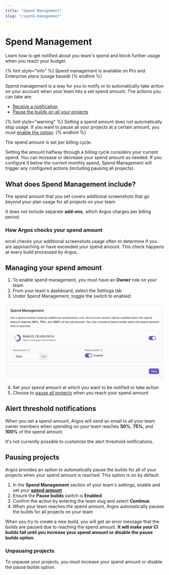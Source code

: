 ```yaml
---
title: "Spend Management"
slug: "/spend-management"
---
```


# Spend Management

Learn how to get notified about you team's spend and block further usage when you reach your budget.

{% hint style="info" %}
Spend management is available on Pro and Enterprise plans (usage based)
{% endhint %}

Spend management is a way for you to notify or to automatically take action on your account when your team hits a set spend amount. The actions you can take are:

- [Receive a notification](#receive-a-notification)
- [Pause the builds on all your projects](#pausing-projects)

{% hint style="warning" %}
Setting a spend amount does not automatically stop usage. If you want to pause all your projects at a certain amount, you must [enable the option](#pausing-projects).
{% endhint %}

The spend amount is set per billing cycle.

Setting the amount halfway through a billing cycle considers your current spend. You can increase or decrease your spend amount as needed. If you configure it below the current monthly spend, Spend Management will trigger any configured actions (including pausing all projects).

## What does Spend Management include?

The spend amount that you set covers additional screenshots that go beyond your plan usage for all projects on your team.

It does not include separate **add-ons**, which Argos charges per billing period.

### How Argos checks your spend amount

ercel checks your additional screenshots usage often to determine if you are approaching or have exceeded your spend amount. This check happens at every build processed by Argos.

## Managing your spend amount

1. To enable spend management, you must have an **Owner** role on your team
2. From your team's dashboard, select the Settings tab
3. Under Spend Management, toggle the switch to enabled:

![Spend Management Enabled](./spend-management/spend-management-section.jpg)

4. Set your spend amount at which you want to be notified or take action
5. Choose to [pause all projects](#pausing-projects) when you reach your spend amount

## Alert threshold notifications

When you set a spend amount, Argos will send an email to all your team owner members when spending on your team reaches **50%**, **75%**, and **100%** of the spend amount.

It's not currently possible to customize the alert threshold notifications.

## Pausing projects

Argos provides an option to automatically pause the builds for all of your projects when your spend amount is reached. This option is on by default.

1. In the **Spend Management** section of your team's settings, enable and set your **[spend amount](#managing-your-spend-amount)**
2. Ensure the **Pause builds** switch is **Enabled**
3. Confirm the action by entering the team slug and select **Continue**.
4. When your team reaches the spend amount, Argos automatically pauses the builds for all projects on your team

When you try to create a new build, you will get an error message that the builds are paused due to reaching the spend amount. **It will make your CI builds fail until you increase your spend amount or disable the pause builds option.**

### Unpausing projects

To unpause your projects, you must increase your spend amount or disable the pause builds option.

